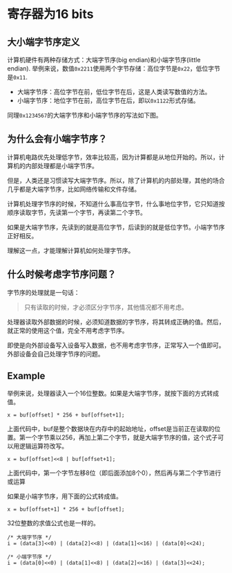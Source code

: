 # 寄存器为16 bits

## 大小端字节序定义

  计算机硬件有两种存储方式：大端字节序(big endian)和小端字节序(little endian).
  举例来说，数值`0x2211`使用两个字节存储：高位字节是`0x22`，低位字节是`0x11`.
  - 大端字节序：高位字节在前，低位字节在后，这是人类读写数值的方法。
  - 小端字节序：地位字节在前，高位字节在后，即以`0x1122`形式存储。
  
  同理`0x1234567`的大端字节序和小端字节序的写法如下图。

## 为什么会有小端字节序？
  计算机电路优先处理低字节，效率比较高，因为计算都是从地位开始的。所以，计算机的内部处理都是小端字节序。

  但是，人类还是习惯读写大端字节序。所以，除了计算机的内部处理，其他的场合几乎都是大端字节序，比如网络传输和文件存储。

  计算机处理字节序的时候，不知道什么事高位字节，什么事地位字节，它只知道按顺序读取字节，先读第一个字节，再读第二个字节。

  如果是大端字节序，先读到的就是高位字节，后读到的就是低位字节。小端字节序正好相反。

  理解这一点，才能理解计算机如何处理字节序。

  ## 什么时候考虑字节序问题？
  字节序的处理就是一句话：
  
  > 只有读取的时候，才必须区分字节序，其他情况都不用考虑。

  处理器读取外部数据的时候，必须知道数据的字节序，将其转成正确的值。然后，就正常的使用这个值，完全不用考虑字节序。

  即使是向外部设备写入设备写入数据，也不用考虑字节序，正常写入一个值即可。外部设备会自己处理字节序的问题。

  ## Example
  举例来说，处理器读入一个16位整数。如果是大端字节序，就按下面的方式转成值。

  ```
  x = buf[offset] * 256 + buf[offset+1];
  ```

  上面代码中，buf是整个数据块在内存中的起始地址，offset是当前正在读取的位置。第一个字节乘以256，再加上第二个字节，就是大端字节序的值，这个式子可以用逻辑运算符改写。

  ```
  x = buf[offset]<<8 | buf[offset+1];
  ```

  上面代码中，第一个字节左移8位（即后面添加8个0），然后再与第二个字节进行或运算

  如果是小端字节序，用下面的公式转成值。

  ```
  x = buf[offset+1] * 256 + buf[offset];
  ```

  32位整数的求值公式也是一样的。

  ```
  /* 大端字节序 */
  i = (data[3]<<0) | (data[2]<<8) | (data[1]<<16) | (data[0]<<24);

  /* 小端字节序 */
  i = (data[0]<<0) | (data[1]<<8) | (data[2]<<16) | (data[3]<<24);
  ```